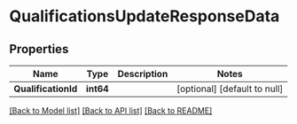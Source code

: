 # QualificationsUpdateResponseData

## Properties
Name | Type | Description | Notes
------------ | ------------- | ------------- | -------------
**QualificationId** | **int64** |  | [optional] [default to null]

[[Back to Model list]](../README.md#documentation-for-models) [[Back to API list]](../README.md#documentation-for-api-endpoints) [[Back to README]](../README.md)


